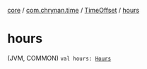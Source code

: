 [core](../../index.md) / [com.chrynan.time](../index.md) / [TimeOffset](index.md) / [hours](./hours.md)

# hours

(JVM, COMMON) `val hours: `[`Hours`](../-hours/index.md)